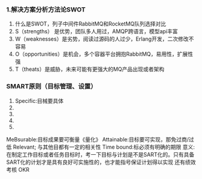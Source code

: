 ### 1.解决方案分析方法论SWOT

 1. 什么是SWOT，列子中间件RabbitMQ和RocketMQ队列选择对比
 2. S（strengths） 是优势，团队多人用过，AMQP跨语言，模型api丰富
 3. W（weaknesses）是劣势，阅读过源码的人过少，Erlang开发，二次修改不容易
 4. O（opportunities）是机会，多个容器平台拥抱RabbitMQ，易用性，扩展性强
 5. T（theats）是威胁，未来可能有更强大的MQ产品出现或者架构
 ### SMART原则（目标管理、设置）
 
 1. Specific:目械要具体
 2. 
 3. 
 4. 
 5. 
MeBsurable:目标成果要可衡量《量化》
Attainable:目标要可实现，那免过商/过低
Relevant; 与其他目都有一定的相关性
Time bound:标必须有明确的期限
意义:在制定工作目标或者任务目标时，考一下目标与计划是不是SART化的。只有具备SART化的计划才是具有良好可实施性的，也才能指号保证计划得以实现
还有绩效考核 OKR

<!--stackedit_data:
eyJoaXN0b3J5IjpbLTE0MTAyMTE5MzAsLTEyNTYxMTY1MDYsND
g0MjQwMjI5LC01NTYyNDEyMTcsLTE3MjgxNjI0OTNdfQ==
-->